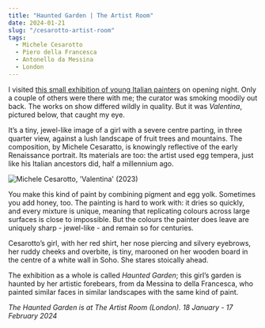 ```yaml
---
title: "Haunted Garden | The Artist Room"
date: 2024-01-21
slug: "/cesarotto-artist-room"
tags:
  - Michele Cesarotto
  - Piero della Francesca
  - Antonello da Messina
  - London
---
```


I visited [this small exhibition of young Italian painters](https://theartistroom.com/exhibition/haunted-garden-curated-by-leonardo-devito/) on opening night. Only a couple of others were there with me; the curator was smoking moodily out back. The works on show differed wildly in quality. But it was *Valentina*, pictured below, that caught my eye. 

It’s a tiny, jewel-like image of a girl with a severe centre parting, in three quarter view, against a lush landscape of fruit trees and mountains. The composition, by Michele Cesaratto, is knowingly reflective of the early Renaissance portrait. Its materials are too: the artist used egg tempera, just like his Italian ancestors did, half a millennium ago.

![Michele Cesarotto, 'Valentina' (2023)](/cesarotto-artist-room-1.jpeg)

You make this kind of paint by combining pigment and egg yolk. Sometimes you add honey, too. The painting is hard to work with: it dries so quickly, and every mixture is unique, meaning that replicating colours across large surfaces is close to impossible. But the colours the painter does leave are uniquely sharp - jewel-like - and remain so for centuries.

Cesarotto’s girl, with her red shirt, her nose piercing and silvery eyebrows, her ruddy cheeks and overbite, is tiny, marooned on her wooden board in the centre of a white wall in Soho. She stares stoically ahead.

The exhibition as a whole is called *Haunted Garden*; this girl’s garden is haunted by her artistic forebears, from da Messina to della Francesca, who painted similar faces in similar landscapes with the same kind of paint.

*The Haunted Garden is at The Artist Room (London). 18 January - 17 February 2024*
